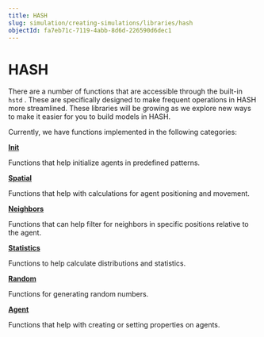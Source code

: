 ```yaml
---
title: HASH
slug: simulation/creating-simulations/libraries/hash
objectId: fa7eb71c-7119-4abb-8d6d-226590d6dec1
---
```


# HASH

There are a number of functions that are accessible through the built-in `hstd` . These are specifically designed to make frequent operations in HASH more streamlined. These libraries will be growing as we explore new ways to make it easier for you to build models in HASH.

Currently, we have functions implemented in the following categories:

**[Init](/docs/simulation/creating-simulations/libraries/hash/init)**

Functions that help initialize agents in predefined patterns.

**[Spatial](/docs/simulation/creating-simulations/libraries/hash/spatial)**

Functions that help with calculations for agent positioning and movement.

**[Neighbors](/docs/simulation/creating-simulations/libraries/hash/neighbors)**

Functions that can help filter for neighbors in specific positions relative to the agent.

**[Statistics](/docs/simulation/creating-simulations/libraries/hash/javascript-libraries)**

Functions to help calculate distributions and statistics.

**[Random](/docs/simulation/creating-simulations/libraries/hash/random)**

Functions for generating random numbers.

**[Agent](/docs/simulation/creating-simulations/libraries/hash/agent)**

Functions that help with creating or setting properties on agents.
